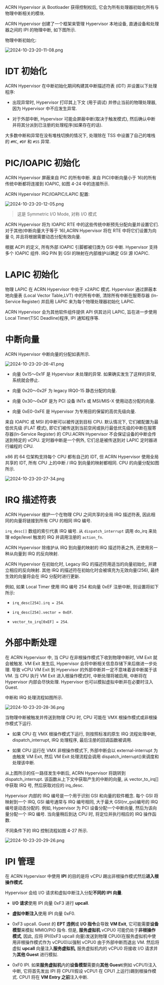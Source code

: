 
ACRN Hypervisor 从 Bootloader 获得控制权后, 它会为所有处理器初始化所有与物理中断相关的模块.

ACRN Hypervisor 创建了一个框架来管理 Hypervisor 本地设备, 直通设备和处理器之间的 IPI 的物理中断, 如下图所示.

物理中断初始化:

![2024-10-23-20-11-08.png](./images/2024-10-23-20-11-08.png)

# IDT 初始化

ACRN Hypervisor 在中断初始化期间构建其中断描述符表 (IDT) 并设置以下处理程序:

* 出现异常时, Hypervisor 打印其上下文 (用于调试) 并停止当前的物理处理器, 因为 Hypervisor 中不应发生异常.

* 对于外部中断, Hypervisor 可能会屏蔽中断(取决于触发模式)​, 然后确认中断并将其分派到已注册的处理程序(如果存在的话)​.

大多数中断和异常在没有堆栈切换的情况下, 处理除在 TSS 中设置了自己的堆栈的 `#MC`, `#DF` 和 `#SS` 异常.

# PIC/IOAPIC 初始化

ACRN Hypervisor 屏蔽来自 PIC 的所有中断. 来自 PIC(中断向量小于 16)的所有传统中断都将连接到 IOAPIC, 如图 4-24 中的连接所示.

ACRN Hypervisor PIC/IOAPIC/LAPIC 配置:

![2024-10-23-20-12-05.png](./images/2024-10-23-20-12-05.png)

>这是 Symmetric I/O Mode, 对称 I/O 模式

ACRN Hypervisor 将为 IOAPIC RTE 中的这些传统中断预先分配向量并设置它们. 对于其他(中断向量大于等于 16)​,ACRN Hypervisor 将在 RTE 中将它们设置为向量 0, 并且将根据需要动态分配有效向量.

根据 ACPI 的定义, 所有外部 IOAPIC 引脚都被归类为 GSI 中断. Hypervisor 支持多个 IOAPIC 组件. IRQ PIN 到 GSI 的映射在内部维护以确定 GSI 源 IOAPIC.

# LAPIC 初始化

物理 LAPIC 在 ACRN Hypervisor 中处于 x2APIC 模式. Hypervisor 通过屏蔽本地向量表 (Local Vector Table,LVT) 中的所有中断, 清除所有中断在服寄存器 (In-Service Register) 并启用 LAPIC 来为每个物理处理器初始化 LAPIC.

ACRN Hypervisor 会为其他软件组件提供 API 供其访问 LAPIC, 旨在进一步使用 Local Timer(TSC Deadline)程序, IPI 通知程序等.

# 中断向量

ACRN Hypervisor 中断向量的分配如表所示.

![2024-10-23-20-26-41.png](./images/2024-10-23-20-26-41.png)

* 向量 0x15～0x1F 是 Hypervisor 未处理的异常. 如果确实发生了这样的异常, 系统就会停止.

* 向量 0x20～0x2F 为 legacy IRQ0-15 静态分配的向量.

* 向量 0x30～0xDF 是为 PCI 设备 INTx 或 MSI/MIS-X 使用动态分配的向量.

* 向量 0xE0-0xFE 是 Hypervisor 为专用目的保留的高优先级向量.

来自 IOAPIC 或 MSI 的中断可以被传送到目标 CPU. 默认情况下, 它们被配置为最低优先级 (FLAT 模式)​, 即它们被传送到当前空闲或执行最低优先级的中断在服寄存器(In-Service Register) 的 CPU.ACRN Hypervisor 不会保证设备的中断会传送到特定的 vCPU. 定时器中断是一个例外, 它们总是被传送到对 LAPIC 定时器进行编程的 CPU.

x86 的 64 位架构支持每个 CPU 都有自己的 IDT, 但 ACRN Hypervisor 使用全局共享的 IDT, 所有 CPU 上的中断 / IRQ 到向量的映射都相同. CPU 的向量分配如图所示.

![2024-10-23-20-27-34.png](./images/2024-10-23-20-27-34.png)

# IRQ 描述符表

ACRN Hypervisor 维护一个在物理 CPU 之间共享的全局 IRQ 描述符表, 因此相同的向量将链接到所有 CPU 的相同 IRQ 编号.

`irq_desc[​]` 数组的索引代表 IRQ 编号. 从 `dispatch_interrupt` 调用 do_irq 来处理 edge/level 触发的 IRQ 并调用注册的 `action_fn`.

ACRN Hypervisor 除维护从 IRQ 到向量的映射的 IRQ 描述符表之外, 还使用另一种从向量到 IRQ 的反向映射.

ACRN Hypervisor 在初始化时, Legacy IRQ 的描述符用适当的向量初始化, 并建立相应的反向映射. 其他 IRQ 的描述符在初始化时会被填充为无效向量(256), 最终生效的向量将会在 IRQ 分配时进行更新.

例如, 如果 Local Timer 使用 IRQ 编号 254 和向量 0xEF 注册中断, 则设置将如下所示:

* `irq_desc[254].irq = 254`.

* `irq_desc[254].vector = 0xEF`.

* `vector_to_irq[0xEF] = 254`.

# 外部中断处理

在 ACRN Hypervisor 中, 当 CPU 在非根操作模式下收到物理中断时, VM Exit 就会被触发. VM Exit 发生后, Hypervisor 会将中断相关信息存储下来后做进一步处理. 导致 vCPU VM Exit 到 Hypervisor 的外部中断并一定不意味着该中断属于该 VM. 当 CPU 执行 VM Exit 进入根操作模式时, 中断处理将被启用, 中断将在 Hypervisor 内部会尽快处理. Hypervisor 也可以模拟虚拟中断并在必要时注入 Guest.

中断和 IRQ 处理流程如图所示.

![2024-10-23-20-28-36.png](./images/2024-10-23-20-28-36.png)

当物理中断被触发并传送到物理 CPU 时, CPU 可能在 VMX 根操作模式或非根操作模式下运行.

* 如果 CPU 在 VMX 根操作模式下运行, 则按照标准的原生 IRQ 流程处理中断, dispatch_interrupt, IRQ 处理程序, 最后注册的回调函数被调用.

* 如果 CPU 运行在 VMX 非根操作模式下, 外部中断会以 external-interrupt 为由触发 VM Exit, 然后 VM Exit 处理流程会调用 dispatch_interrupt()来调度和处理该中断.

从上图所示的任一路径发生中断后, ACRN Hypervisor 将跳转到 dispatch_interrupt. 该函数从上下文中获取产生的中断的向量, 从 vector_to_irq[​]中获取 IRQ 号, 然后获取对应的 irq_desc.

Hypervisor 内部的 IRQ 编号是一个用于识别 GSI 和向量的软件概念. 每个 GSI 将映射到一个 IRQ, GSI 编号通常与 IRQ 编号相同, 大于最大 GSI(nr_gsi)编号的 IRQ 编号是动态分配的. 例如, Hypervisor 为 PCI 设备分配一个中断向量, 然后为该向量分配一个 IRQ 编号. 当向量稍后到达 CPU 时, 将定位并执行相应的 IRQ 操作函数.

不同条件下的 IRQ 控制流程如图 4-27 所示.

![2024-10-23-20-29-26.png](./images/2024-10-23-20-29-26.png)

# IPI 管理

在 ACRN Hypervisor 中使用 **IPI** 的目的是将 vCPU 踢出非根操作模式然后**进入根操作模式**.

Hypervisor 会给 I/O 请求和虚拟中断注入分配**不同的 IPI 向量**.

* **I/O 请求**使用 IPI 向量 0xF3 进行 **upcall**.

* **虚拟中断注入**使用 IPI 向量 0xF0.

* 0xF3 upcall. Guest 的 **EPT 违例**或 **I/O 指令**会导致 **VM Exit**, 它可能需要**设备模型**来模拟 MMIO/PIO 指令. 但是, **服务虚拟机** vCPU0 可能仍处于**非根操作模式**, 因此, 应将 IPI(0xF3 upcall 向量)发送到物理 CPU0(在服务虚拟机中使用非根操作模式作为 vCPU0)以强制 vCPU0 由于外部中断而退出 VM. 然后将虚拟 **upcall** 向量注入**服务虚拟机**, 服务虚拟机内的 vCPU0 将接收 I/O 请求并为**其他 Guest** 进行模拟.

* 0xF0 IPI. 如果**服务虚拟机**内的**设备模型**需要向**其他 Guest**(例如 vCPU1)注入中断, 它将首先发出 IPI 将 CPU1(假设 vCPU1 在 CPU1 上运行)踢到根操作模式. CPU1 将在 **VM Entry 之前**注入中断.
